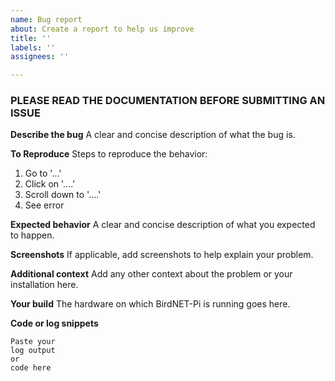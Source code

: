 ```yaml
---
name: Bug report
about: Create a report to help us improve
title: ''
labels: ''
assignees: ''

---
```


### PLEASE READ THE DOCUMENTATION BEFORE SUBMITTING AN ISSUE
**Describe the bug**
A clear and concise description of what the bug is.

**To Reproduce**
Steps to reproduce the behavior:
1. Go to '...'
2. Click on '....'
3. Scroll down to '....'
4. See error

**Expected behavior**
A clear and concise description of what you expected to happen.

**Screenshots**
If applicable, add screenshots to help explain your problem.

**Additional context**
Add any other context about the problem or your installation here.

**Your build**
The hardware on which BirdNET-Pi is running goes here.

**Code or log snippets**
```
Paste your 
log output 
or 
code here
```
